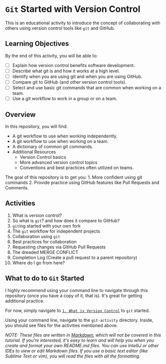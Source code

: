 # `Git` Started with Version Control
This is an educational activity to introduce the concept of collaborating with others using version control tools
like `git` and GitHub.

## Learning Objectives
By the end of this activity, you will be able to:
- [ ] Explain how version control benefits software development.
- [ ] Describe what git is and how it works at a high level.
- [ ] Identify when you are using git and when you are using GitHub.
- [ ] Compare git to GitHub (and other version control tools).
- [ ] Select and use basic git commands that are common when working on a team.
- [ ] Use a git workflow to work in a group or on a team.

## Overview
In this repository, you will find:
- A git workflow to use when working independently.
- A git workflow to use when working on a team.
- A dictionary of common git commands.
- Additional Resources
    - Version Control basics
    - More advanced version control topics
    - Conventions and best practices often utilized on teams.
    
The goal of this repository is to get you:
    1. More confident using git commands
    2. Provide practice using GitHub features like Pull Requests and Comments. 


## Activities
1. What is version control?
2. So what is `git`? and how does it compare to GitHub?
3. `git`ing started with your own fork
4. The `git` workflow for independent projects
5. Collaboration using `git`
6. Best practices for collaboration
7. Requesting changes via GitHub Pull Requests
8. The dreaded MERGE CONFLICT
9. Completion Log (Create a pull request to a parent repository)
10. Where do I go from here?

## What to do to `Git` Started
I highly recommend using your command line to navigate through this repository (once you have a copy of it, that is).
It's great for getting additional practice.

For now, simply navigate to [`1. What is Version Control`](git-activity/1-version-control.md) to `git` started.

Using your command line, navigate to the `git-activity` directory. Inside, you should see files for the activities
mentioned above. 

*NOTE: These files are written in [Markdown](https://www.markdownguide.org), which will not be covered in this tutorial.
If you're interested, it's easy to learn and will help you when you create and format your own README.md files. You can 
use IntelliJ or other IDEs to view or edit Markdown files. If you use a basic text editor (like Sublime Text or vim), 
you will read the files with all the formatting.*